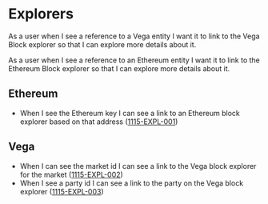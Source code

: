 # Explorers

As a user when I see a reference to a Vega entity I want it to link to the Vega Block explorer so that I can explore more details about it.

As a user when I see a reference to an Ethereum entity I want it to link to the Ethereum Block explorer so that I can explore more details about it.

## Ethereum

- When I see the Ethereum key I can see a link to an Ethereum block explorer based on that address (<a name="1115-EXPL-001" href="#1115-EXPL-001">1115-EXPL-001</a>)

<!-- Contracts -->

<!-- Tokens -->

## Vega

- When I can see the market id I can see a link to the Vega block explorer for the market (<a name="1115-EXPL-002" href="#1115-EXPL-002">1115-EXPL-002</a>)
- When I see a party id I can see a link to the party on the Vega block explorer (<a name="1115-EXPL-003" href="#1115-EXPL-003">1115-EXPL-003</a>)

<!-- Assets -->
